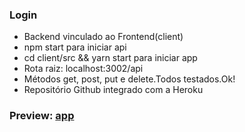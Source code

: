 ### Login
- Backend vinculado ao Frontend(client)<br>
- npm start para iniciar api<br>
- cd client/src && yarn start para iniciar app<br>
- Rota raiz: localhost:3002/api<br>
- Métodos get, post, put e delete.Todos testados.Ok!<br> 
- Repositório Github integrado com a Heroku<br>

### Preview: [app]()
